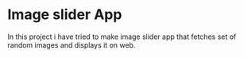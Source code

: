 # Image slider App
 In this project i have tried to make image slider app that fetches set of random images and displays it on web.